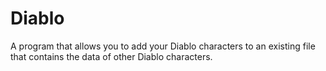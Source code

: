 # Diablo
A program that allows you to add your Diablo characters to an existing file that contains the data of other Diablo characters.
